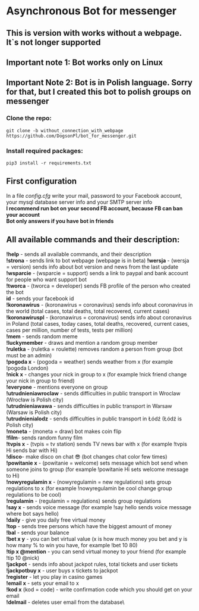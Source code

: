 # Asynchronous Bot for messenger

## This is version with works without a webpage. It`s not longer supported
## Important note 1: Bot works only on Linux 
## Important Note 2: Bot is in Polish language. Sorry for that, but I created this bot to polish groups on messenger
### Clone the repo:
   ```
   git clone -b without_connection_with_webpage https://github.com/DogsonPl/bot_for_messenger.git
   ```
### Install required packages:
   ```
   pip3 install -r requirements.txt
   ```
## First configuration
In a file _config.cfg_ write your mail, password to your Facebook account, your mysql database server info and your SMTP server info\
**I recommend run bot on your second FB account, because FB can ban your account\
Bot only answers if you have bot in friends**


## All available commands and their description:
**!help** - sends all available commands, and their description\
**!strona** - sends link to bot webpage (webpage is in beta)
**!wersja** - (wersja = version) sends info about bot version and news from the last update\
**!wsparcie** - (wsparcie = support) sends a link to paypal and bank account for people who want support bot\
**!tworca** - (tworca = developer) sends FB profile of the person who created the bot\
**id** - sends your facebook id\
**!koronawirus** - (koronawirus = coronavirus) sends info about coronavirus in the world (total cases, total deaths, total recovered, current cases)\
**!koronawiruspl** - (koronawirus = coronavirus) sends info about coronavirus in Poland (total cases, today cases, total deaths, recovered, current cases, cases per million, number of tests, tests per million)\
**!mem** - sends random meme\
**!luckymember** - draws and mention a random group member\
**!ruletka** - (ruletka = roulette) removes random a person from group (bot must be an admin)\
**!pogoda x** - (pogoda = weather) sends weather from x (for example !pogoda London)\
**!nick x** - changes your nick in group to x (for example !nick friend change your nick in group to friend)\
**!everyone** - mentions everyone on group\
**!utrudnieniawroclaw** - sends difficulties in public transport in Wroclaw (Wrocław is Polish city)\
**!utrudnieniawawa** - sends difficulties in public transport in Warsaw (Warsaw is Polish city)\
**!utrudnienialodz** - sends difficulties in public transport in Łódź (Łódź is Polish city)\
**!moneta** - (moneta = draw) bot makes coin flip\
**!film**- sends random funny film\
**!tvpis x** - (tvpis = tv station) sends TV news bar with x (for example !tvpis Hi sends bar with Hi)\
**!disco**- make disco on chat 😎 (bot changes chat color few times)\
**!powitanie x** - (powitanie = welcome) sets message which bot send when someone joins to group (for example !powitanie Hi sets welcome message to Hi)\
**!nowyregulamin x** - (nowyregulamin = new regulations) sets group regulations to x (for example !nowyregulamin be cool change group regulations to be cool)\
**!regulamin** - (regulamin = regulations) sends group regulations\
**!say x** - sends voice message (for example !say hello sends voice message where bot says hello)\
**!daily** - give you daily free virtual money\
**!top** - sends tree persons which have the biggest amount of money\
**!bal** - sends your balance\
**!bet x y** - you can bet virtual value (x is how much money you bet and y is how many % to win you have, for example !bet 10 80)\
**!tip x @mention** - you can send virtual money to your friend (for example !tip 10 @nick)\
**!jackpot** - sends info about jackpot rules, total tickets and user tickets\
**!jackpotbuy x** - user buys x tickets to jackpot\
**!register** - let you play in casino games\
**!email x** - sets your email to x\
**!kod x** (kod = code) - write confirmation code which you should get on your email\
**!delmail**  - deletes user email from the database\
